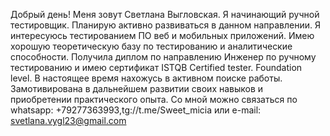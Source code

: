   Добрый день! Меня зовут Светлана Выгловская. Я начинающий ручной тестировщик. Планирую активно развиваться в данном направлении.
  Я интересуюсь тестированием ПО веб и мобильных приложений. Имею хорошую теоретическую базу по тестированию и аналитические способности.
  Получила диплом по направлению Инженер по ручному тестированию и имею сертификат ISTQB Certified tester. Foundation level.
  В настоящее время нахожусь в активном поиске работы. Замотивирована в дальнейшем развитии своих навыков и приобретении практического опыта.
  Со мной можно связаться по whatsapp: +79277363993,tg://t.me/Sweet_micia или e-mail: svetlana.vygl23@gmail.com



